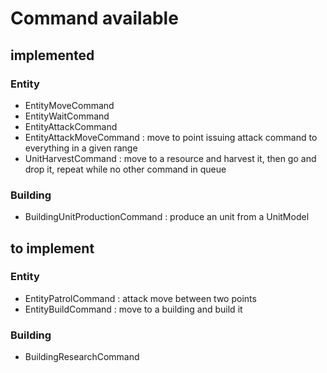 # Command available

## implemented

### Entity
- EntityMoveCommand
- EntityWaitCommand
- EntityAttackCommand
- EntityAttackMoveCommand : move to point issuing attack command to everything in a given range
- UnitHarvestCommand : move to a resource and harvest it, then go and drop it, repeat while no other command in queue

### Building
- BuildingUnitProductionCommand : produce an unit from a UnitModel

## to implement


### Entity
- EntityPatrolCommand : attack move between two points
- EntityBuildCommand : move to a building and build it

### Building
- BuildingResearchCommand
